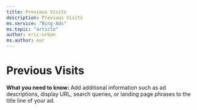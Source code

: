 ```yaml
---
title: Previous Visits
description: Previous Visits
ms.service: "Bing-Ads"
ms.topic: "article"
author: eric-urban
ms.author: eur
---
```


# Previous Visits

**What you need to know:** Add additional information such as ad descriptions, display URL, search queries, or landing page phrases to the title line of your ad.


